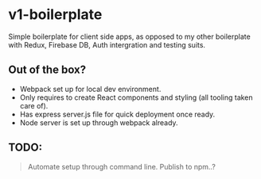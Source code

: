 # v1-boilerplate

Simple boilerplate for client side apps, as opposed to my other boilerplate with Redux, Firebase DB, Auth intergration and testing suits. 

## Out of the box? 

- Webpack set up for local dev environment.
- Only requires to create React components and styling (all tooling taken care of).
- Has express server.js file for quick deployment once ready.
- Node server is set up through webpack already. 

## TODO: 

> Automate setup through command line. 
> Publish to npm..? 
